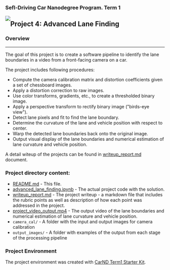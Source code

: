
### Sefl-Driving Car Nanodegree Program. Term 1
<img style="float: left;" src="https://s3.amazonaws.com/udacity-sdc/github/shield-carnd.svg">

## Project 4: Advanced Lane Finding

### Overview
---
The goal of this project is to create a software pipeline to identify the lane boundaries in a video from a front-facing camera on a car.

The project includes following procedures:
* Compute the camera calibration matrix and distortion coefficients given a set of chessboard images.
* Apply a distortion correction to raw images.
* Use color transforms, gradients, etc., to create a thresholded binary image.
* Apply a perspective transform to rectify binary image ("birds-eye view").
* Detect lane pixels and fit to find the lane boundary.
* Determine the curvature of the lane and vehicle position with respect to center.
* Warp the detected lane boundaries back onto the original image.
* Output visual display of the lane boundaries and numerical estimation of lane curvature and vehicle position.

A detail witeup of the projects can be found in [writeup_report.md](writeup_report.md) document.

### Project directory content:

* [README.md](README.md) - This file.
* [advanced_lane_finding.ipynb](advanced_lane_finding.ipynb) -  The actual project code with the solution.
* [writeup_report.md](writeup_report.md) - The project writeup - a markdown file that includes the rubric points as well as description of how each point was addressed in the project.
* [project_video_output.mp4](project_video_output.mp4) - The output video of the lane boundaries and numerical estimation of lane curvature and vehicle position.
* `camera_cal/` - A folder with the input and output images for camera calibration
* `output_images/` - A folder with examples of the output from each stage of the processing pipeline 

### Project Environment

The project environment was created with [CarND Term1 Starter Kit](https://github.com/udacity/CarND-Term1-Starter-Kit).
